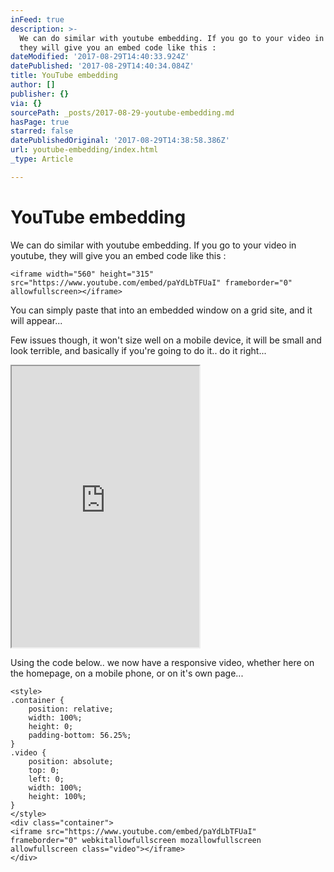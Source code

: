 ```yaml
---
inFeed: true
description: >-
  We can do similar with youtube embedding. If you go to your video in youtube,
  they will give you an embed code like this :
dateModified: '2017-08-29T14:40:33.924Z'
datePublished: '2017-08-29T14:40:34.084Z'
title: YouTube embedding
author: []
publisher: {}
via: {}
sourcePath: _posts/2017-08-29-youtube-embedding.md
hasPage: true
starred: false
datePublishedOriginal: '2017-08-29T14:38:58.386Z'
url: youtube-embedding/index.html
_type: Article

---
```

# YouTube embedding

We can do similar with youtube embedding. If you go to your video in youtube, they will give you an embed code like this :

    <iframe width="560" height="315" src="https://www.youtube.com/embed/paYdLbTFUaI" frameborder="0" allowfullscreen></iframe>
    

You can simply paste that into an embedded window on a grid site, and it will appear...

Few issues though, it won't size well on a mobile device, it will be small and look terrible, and basically if you're going to do it.. do it right...

<iframe src="https://the-grid.github.io/ed-userhtml/?g=eJx1kDFrxDAMhff8CmPo2DgtXIc0yVgodGyHjnasXMQ5UbCVmGu5_16ThCtcqTZ9SE_vqQp8dtBkeUsjaxzBi-9MpJooICONpfDgNOMCzyuPaLkvxUNR3G2gBzz2XIpiaydtLY7He0PMNJTi8JQ_HtLoJcsXtEB_5LUJ5Gbe5Zmmq5SD7lf337sbuWSV2qNUFhfROh1CLa-pZOLYeT2ACL6tZc88hVKpGGN-pplnA-kFg4LBgFWT_rRv5v3lQ79KsW4Z8hZ8LQspIpgTsnaOYjc7F1oPMIqBvm7Rbb97Wt8gm0ptfpIxlRw3PyXyfhE" height="450" style=""></iframe>

Using the code below.. we now have a responsive video, whether here on the homepage, on a mobile phone, or on it's own page...

    <style>
    .container {
        position: relative;
        width: 100%;
        height: 0;
        padding-bottom: 56.25%;
    }
    .video {
        position: absolute;
        top: 0;
        left: 0;
        width: 100%;
        height: 100%;
    }
    </style>
    <div class="container">
    <iframe src="https://www.youtube.com/embed/paYdLbTFUaI" frameborder="0" webkitallowfullscreen mozallowfullscreen allowfullscreen class="video"></iframe>
    </div>